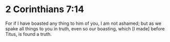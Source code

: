 # 2 Corinthians 7:14

For if I have boasted any thing to him of you, I am not ashamed; but as we spake all things to you in truth, even so our boasting, which [I made] before Titus, is found a truth.